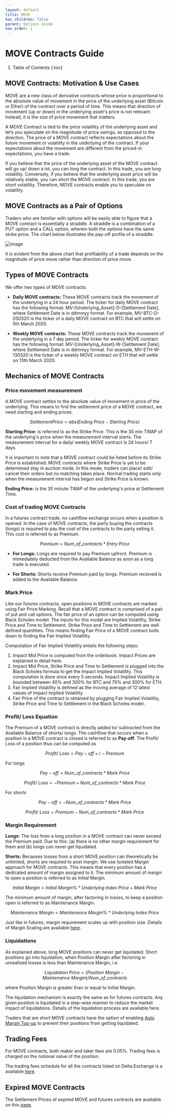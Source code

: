 ```yaml
---
layout: default
title: MOVE
has_children: false
parent: Options Guide
nav_order: 1
---
```


# MOVE Contracts Guide

1. Table of Contents
{:toc}

## MOVE Contracts: Motivation & Use Cases
MOVE are a new class of derivative contracts whose price is proportional to the absolute value of movement in the price of the underlying asset (Bitcoin or Ether) of the contract over a period of time. This means that direction of movement (up or down) in the underlying asset's price is not relevant. Instead, it is the size of price movement that matters. 

A MOVE Contract is tied to the price volatility of the underlying asset and let’s you speculate on the magnitude of price swings, as opposed to the direction. The price of a MOVE contract reflects expectations about the future movement or volatility in the underlying of the contract. If your expectations about the movement are different from the priced-in expectations, you have a trade. 

If you believe that the price of the underlying asset of the MOVE contract will go up/ down a lot, you can long the contract. In this trade, you are long volatility. Conversely, if you believe that the underlying asset price will be relatively stable, you can short the MOVE contract. In this trade, you are short volatility. Therefore, MOVE contracts enable you to speculate on volatility. 


## MOVE Contracts as a Pair of Options
Traders who are familiar with options will be easily able to figure that a MOVE contract is essentially a straddle. A straddle is a combination of a PUT option and a CALL option, wherein both the options have the same strike price.  The chart below illustrates the pay-off profile of a straddle. 

![image]({{site.baseurl}}/assets/images/straddle_move.jpg "Pay-off Profile of MOVE Contracts")

It is evident from the above chart that profitability of a trade depends on the magnitude of price move rather than direction of price move. 

## Types of MOVE Contracts

We offer two types of MOVE contracts:

- **Daily MOVE contracts:** These MOVE contracts track the movement of the underlying in a 24 hour period. The ticker for daily MOVE contract has the following format: MV-[Underlying_Asset]-D-[Settlement Date], where Settlement Date is in ddmmyy format. For example, MV-BTC-D-050320 is the ticker of a daily MOVE contract on BTC that will settle on 5th March 2020.

- **Weekly MOVE contracts:** These MOVE contracts track the movement of the underlying in a 7 day period. The ticker for weekly MOVE contract has the following format: MV-[Underlying_Asset]-W-[Settlement Date], where Settlement Date is in ddmmyy format. For example, MV-ETH-W-130320 is the ticker of a weekly MOVE contract on ETH that will settle on 13th March 2020.

## Mechanics of MOVE Contracts

### Price movement measurement

 A MOVE contract settles to the absolute value of movement in price of the underlying. This means to find the settlement price of a MOVE contract, we need starting and ending prices.

 $$Settlement Price = abs (Ending\ Price - Starting\ Price)$$ 

**Starting Price:** is referred to as the Strike Price. This is the 30 min TWAP of the underlying's price when the measurement interval starts. The measurement interval for a daily/ weekly MOVE contract is 24 hours/ 7 days. 

It is important to note that a MOVE contract could be listed before its Strike Price is established. MOVE contracts where Strike Price is yet to be determined stay in auction mode. In this mode, traders can place/ edit/ cancel their orders but no matching takes place. Normal trading starts only when the measurement interval has begun and Strike Price is known.

**Ending Price:** is the 30 minute TWAP of the underlying's price at Settlement Time. 

### Cost of trading MOVE Contracts

In a futures contract trade, no cashflow exchange occurs when a position is opened. In the case of MOVE contracts, the party buying the contracts (longs) is required to pay the cost of the contracts to the party selling it. This cost is referred to as Premium.

$$ Premium = Num\_of\_contracts * Entry\ Price $$

- **For Longs:** Longs are required to pay Premium upfront. Premium is immediately deducted from the Available Balance as soon as a long trade is executed. 


- **For Shorts:** Shorts receive Premium paid by longs. Premium received is added to the Available Balance. 
 

### Mark Price

Like our futures contracts, open positions in MOVE contracts are marked using Fair Price Marking. Recall that a MOVE contract is comprised of a pair of put and call options. The fair price of an option can be computed using Black Scholes model. The inputs for this model are Implied Volatility, Strike Price and Time to Settlement. Strike Price and Time to Settlement are well defined quantities. This means finding Fair Price of a MOVE contract boils down to finding the Fair Implied Volatility.

Computation of Fair Implied Volatility entails the following steps:
1. Impact Mid Price is computed from the orderbook. Impact Prices are explained in detail here. 
2. Impact Mid Price, Strike Price and Time to Settlement is plugged into the Black Scholes formula to get the Impact Implied Volatility. This computation is done once every 5 seconds. Impact Implied Volatility is bounded between 40% and 300% for BTC and 70% and 300% for ETH.
3. Fair Implied Volatility is defined as the moving average of 12 latest values of Impact Implied Volatility.
4. Fair Price of the contract is obtained by plugging Fair Implied Volatility, Strike Price and Time to Settlement in the Black Scholes model.

### Profit/ Loss Equation

The Premium of a MOVE contract is directly added to/ subtracted from the Available Balance of shorts/ longs. The cashflow that occurs when a position in a MOVE contract is closed is referred to as **Pay-off**. The Profit/ Loss of a position thus can be computed as 

$$ Profit/\ Loss = Pay-off +/- Premium $$

For longs

$$Pay-off = Num\_of\_contracts * Mark\ Price$$

$$Profit/\ Loss = - Premium + Num\_of\_contracts * Mark\ Price$$

For shorts

$$Pay-off = - Num\_of\_contracts * Mark\ Price$$

$$ Profit/\ Loss = Premium - Num\_of\_contracts * Mark\ Price $$

### Margin Requirement

**Longs:** The loss from a long position in a MOVE contract can never exceed the Premium paid. Due to this: (a) there is no other margin requirement for them and (b) longs can never get liquidated.

**Shorts:** Becauses losses from a short MOVE position can theoretically be unlimited, shorts are required to post margin. We use Isolated Margin approach for MOVE contracts. This means that every position has a dedicated amount of margin assigned to it. The minimum amount of margin to open a position is referred to as Initial Margin.

$$Initial\ Margin = Initial\ Margin\% * Underlying\ Index\ Price + Mark\ Price$$

The minimum amount of margin, after factoring in losses, to keep a position open is referred to as Maintenance Margin.

$$Maintenance\ Margin = Maintenance\ Margin\% * Underlying\ Index\ Price$$

Just like in futures, margin requirement scales up with position size. Details of Margin Scaling are available [here]({{site.baseurl}}/docs/trading-guide/margin-explainer). 

### Liquidations

As explained above, long MOVE positions can never get liquidated. Short positions go into liquidation, when Position Margin after factoring in unrealised losses is less than Maintenance Margin, i.e. 

$$ Liquidation\ Price = (Position\ Margin - Maintenance\ Margin)/ Num\_of\_contracts$$

where Position Margin is greater than or equal to Initial Margin. 

The liquidation mechanism is exactly the same as for futures contracts. Any given position is liquidated in a step-wise manner to reduce the market impact of liquidations. Details of the liquidation process are available here.

Traders that are short MOVE contracts have the option of enabling [Auto Margin Top-up]({{site.baseurl}}/docs/trading-guide/automargin) to prevent their positions from getting liquidated.

## Trading Fees
For MOVE contracts, both maker and taker fees are 0.05%. Trading fees is charged on the notional value of the position. 

The trading fees schedule for all the contracts listed on Delta Exchange is a available [here](https://wwww.delta.exchange/fees).


## Expired MOVE Contracts
The Settlement Prices of expired MOVE and futures contracts are available on this [page](https://www.delta.exchange/app/expired_futures).

